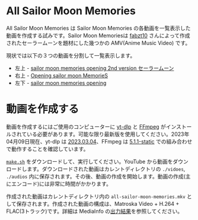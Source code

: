 <!-- Document: readme.md

	All Sailor Moon Memories のマニュアル

	Metadata:

		id - 4d5beda3-572f-471f-8c96-67e994c385b9
		author - <qq542vev at https://purl.org/meta/me/>
		version - 1.0.0
		date - 2023-04-09
		since - 2023-04-09
		copyright - Copyright (C) 2023-2023 qq542vev. Some rights reserved.
		license - <CC-BY at https://creativecommons.org/licenses/by/4.0/>
		package - all-sailor-moon-memories

	See Also:

		* <Project homepage at https://github.com/qq542vev/all-sailor-moon-memories>
		* <Bag report at https://github.com/qq542vev/all-sailor-moon-memories/issues>
-->

# All Sailor Moon Memories

All Sailor Moon Memories は Sailor Moon Memories の各動画を一覧表示した動画を作成する試みです。Sailor Moon Memoriesは [fabzt10](https://www.youtube.com/channel/UCi30Verb3Spu3oQiKnlmsqg) さんによって作成されたセーラームーンを題材にした幾つかの AMV(Anime Music Video) です。

現状では以下の３つの動画を分割して一覧表示します。

 * 左上 - [sailor moon memories opening 2nd version セーラームーン](https://www.youtube.com/watch?v=cBRYceV7b1Q)
 * 右上 - [Opening sailor moon MemorieS](https://www.youtube.com/watch?v=hj_xSv0F76Q)
 * 左下 - [sailor moon memories opening](https://www.youtube.com/watch?v=coShQEyM0ic)

# 動画を作成する

動画を作成するにはご使用のコンピューターに [yt-dlp](https://github.com/yt-dlp/yt-dlp) と [FFmpeg](https://ffmpeg.org/) がインストールされている必要があります。可能な限り最新版を使用してください。2023年04月09日現在、yt-dlp は [2023.03.04](https://github.com/yt-dlp/yt-dlp/releases/tag/2023.03.04)、FFmpeg は [5.1.1-static](https://ffmpeg.org/download.html) での組み合わせで動作することを確認しています。

[`make.sh`](make.sh) をダウンロードして、実行してください。YouTube から動画をダウンロードします。ダウンロードされた動画はカレントディレクトリの `./vidoes`, `./audios` 内に保存されます。その後、動画の作成を開始します。動画の作成(主にエンコード)には非常に時間がかかります。

作成された動画はカレントディレクトリ内の `all-sailor-moon-memories.mkv` として保存されます。作成された動画の構成は、Matroska Video + H.264 + FLAC(3トラック)です。詳細は MediaInfo の[出力結果](all-sailor-moon-memories.mkv.mediainfo.txt)を参照してください。
